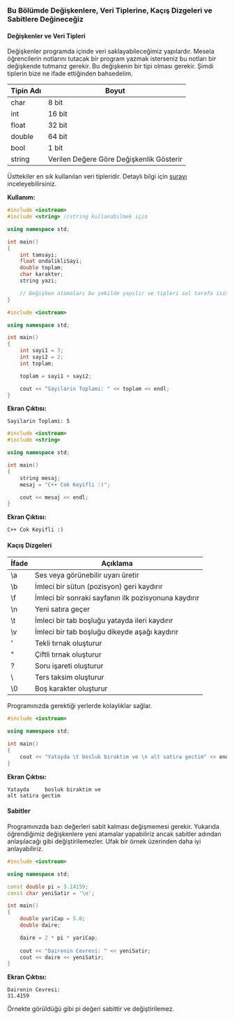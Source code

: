 ### Bu Bölümde Değişkenlere, Veri Tiplerine, Kaçış Dizgeleri ve Sabitlere Değineceğiz

#### Değişkenler ve Veri Tipleri

Değişkenler programda içinde veri saklayabileceğimiz yapılardır. Mesela öğrencilerin notlarını tutacak bir program yazmak isterseniz
bu notları bir değişkende tutmanız gerekir. Bu değişkenin bir tipi olması gerekir. Şimdi tiplerin bize ne ifade ettiğinden bahsedelim.

Tipin Adı | Boyut
--------- | -----
char | 8 bit
int | 16 bit
float | 32 bit
double | 64 bit
bool | 1 bit
string | Verilen Değere Göre Değişkenlik Gösterir

Üsttekiler en sık kullanılan veri tipleridir. Detaylı bilgi için [şurayı](http://www.cplusplus.com/doc/tutorial/variables/) inceleyebilirsiniz.

**Kullanım:**

```c++
#include <iostream>
#include <string> //string kullanabilmek için 

using namespace std;

int main()
{
    int tamsayi;
    float ondalikliSayi;
    double toplam;
    char karakter;
    string yazi;

    // Değişken atamaları bu şekilde yapılır ve tipleri sol tarafa isimleri sağ tarafa yazılır.
}
```

```c++
#include <iostream>

using namespace std;

int main()
{
    int sayi1 = 3;
    int sayi2 = 2;
    int toplam;

    toplam = sayi1 + sayi2;

    cout << "Sayilarin Toplami: " << toplam << endl;
}
```

**Ekran Çıktısı:**

```
Sayilarin Toplami: 5
```

```c++
#include <iostream>
#include <string>

using namespace std;

int main()
{
    string mesaj;
    mesaj = "C++ Cok Keyifli :)";

    cout << mesaj << endl;
}
```

**Ekran Çıktısı:**

```
C++ Cok Keyifli :)
```

#### Kaçış Dizgeleri

İfade | Açıklama
----- | --------
\a | Ses veya görünebilir uyarı üretir
\b | İmleci bir sütun (pozisyon) geri kaydırır
\f | İmleci bir sonraki sayfanın ilk pozisyonuna kaydırır
\n | Yeni satıra geçer
\t | İmleci bir tab boşluğu yatayda ileri kaydırır
\v | İmleci bir tab boşluğu dikeyde aşağı kaydırır
\' | Tekli tırnak oluşturur
\" | Çiftli tırnak oluşturur
\? | Soru işareti oluşturur
\\ | Ters taksim oluşturur
\0 | Boş karakter oluşturur

Programınızda gerektiği yerlerde kolaylıklar sağlar.

```c++
#include <iostream>

using namespace std;

int main()
{
    cout << "Yatayda \t bosluk biraktim ve \n alt satira gectim" << endl;
}
```
**Ekran Çıktısı:**

```
Yatayda     bosluk biraktim ve
alt satira gectim
```

#### Sabitler

Programınızda bazı değerleri sabit kalması değişmemesi gerekir. Yukarıda öğrendiğimiz değişkenlere yeni atamalar yapabiliriz ancak sabitler 
adından anlaşılacağı gibi değiştirilemezler. Ufak bir örnek üzerinden daha iyi anlayabiliriz.

```c++
#include <iostream>

using namespace std;

const double pi = 3.14159;
const char yeniSatir = '\n';

int main()
{
    double yariCap = 5.0;
    double daire;

    daire = 2 * pi * yariCap;
    
    cout << "Dairenin Cevresi: " << yeniSatir;
    cout << daire << yeniSatir;
}
```

**Ekran Çıktısı:**

```
Dairenin Cevresi: 
31.4159
```

Örnekte görüldüğü gibi pi değeri sabittir ve değiştirilemez.
